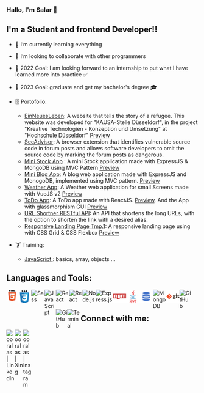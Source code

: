 ### Hallo, I'm Salar 👋 

## I'm a Student and frontend Developer!!

- 🌱 I’m currently learning everything 
- 👯 I’m looking to collaborate with other programmers 
- 🎯 2022 Goal: I am looking forward to an internship to put what I have learned more into practice ✅
- 🥅 2023 Goal: graduate and get my bachelor's degree 🎓

- 🗄️ Portofolio:
    - [EinNeuesLeben][einneuesleben]: A website that tells the story of a refugee. This website was developed for "KAUSA-Stelle Düsseldorf", in the project "Kreative Technologien - Konzeption und Umsetzung" at "Hochschule Düsseldorf" [Preview][einneueslebenPreview]
    - [SecAdvisor][secAdvisor]: A browser extension that identifies vulnerable source code in forum posts and allows software developers to omit the source code by marking the forum posts as dangerous.
    - [Mini Stock App][stockapp] : A mini Stock application made with ExpressJS & MongoDB using MVC Pattern [Preview][stockappPreview]
    - [Mini Blog App][blogapp]: A blog web application made with ExpressJS and MonogoDB, implemented using MVC pattern. [Preview][blogappPreview]
    - [Weather App][weatherappvuejs2]: A Weather web application for small Screens made with VueJS v2 [Preview][weatherappvuejs2Preview]
    - [ToDo App][todoapp]: A ToDo app made with ReactJS. [Preview][todoapp-reactjsPreview]. And the App with glassmorphism GUI [Preview][todoapp-glassmorphism]
    - [URL Shortner RESTful API][urlshortnerapi]: An API that shortens the long URLs, with the  option to shorten the link with a desired alias.
    - [Responsive Landing Page Tmp.1][responsivePageTmp1]: A responsive landing page using with CSS Grid & CSS Flexbox [Preview][responsivePageTmp1Preview]
    
- 🏋️ Training:
    - [JavaScript ][javascripttraining]: basics, array, objects ...


## Languages and Tools:


<img align="left" alt="HTML5" width="30px" src="https://raw.githubusercontent.com/devicons/devicon/master/icons/html5/html5-original-wordmark.svg" />
<img align="left" alt="CSS3" width="35px" src="https://raw.githubusercontent.com/devicons/devicon/master/icons/css3/css3-original-wordmark.svg" />
<img align="left" alt="Sass" width="35px" src="https://cdn.jsdelivr.net/gh/devicons/devicon/icons/sass/sass-original.svg" />
<img align="left" alt="JavaScript" width="30px" src="https://cdn.jsdelivr.net/gh/devicons/devicon/icons/javascript/javascript-original.svg" />
<img align="left" alt="React" width="35px" src="https://cdn.jsdelivr.net/gh/devicons/devicon/icons/react/react-original.svg" />
<img align="left" alt="React" width="35px" src="https://cdn.jsdelivr.net/gh/devicons/devicon/icons/vuejs/vuejs-original.svg" />
<img align="left" alt="Node.js" width="35px" src="https://cdn.jsdelivr.net/gh/devicons/devicon/icons/nodejs/nodejs-original.svg" />
<img align="left" alt="Express.js" width="45px"src="https://cdn.jsdelivr.net/gh/devicons/devicon/icons/express/express-original-wordmark.svg" />
<img align="left" alt="Node.js" width="35px" src="https://raw.githubusercontent.com/devicons/devicon/master/icons/npm/npm-original-wordmark.svg" />
<img align="left" alt="npm" width="35px" src="https://raw.githubusercontent.com/devicons/devicon/master/icons/java/java-original-wordmark.svg" />
<img align="left" alt="SQL" width="35px" src="https://raw.githubusercontent.com/github/explore/80688e429a7d4ef2fca1e82350fe8e3517d3494d/topics/sql/sql.png" />
<img align="left" alt="MongoDB" width="35px" src="https://cdn.jsdelivr.net/gh/devicons/devicon/icons/mongodb/mongodb-original.svg" />
<img align="left" alt="Git" width="35px" src="https://raw.githubusercontent.com/devicons/devicon/master/icons/git/git-original-wordmark.svg" />
<img align="left" alt="GitHub" width="30px" src="https://cdn.jsdelivr.net/gh/devicons/devicon/icons/github/github-original.svg" />
<img align="left" alt="GitHub" width="30px" src="https://avatars2.githubusercontent.com/u/16115896?v=4" />
<img align="left" alt="Terminal" width="35px" src="https://cdn.jsdelivr.net/gh/devicons/devicon/icons/bash/bash-original.svg" />

<br /><br />


## Connect with me:


[<img align="left" alt="ooralas | LinkedIn" width="22px" src="https://cdn.jsdelivr.net/npm/simple-icons@v6.2.0/icons/linkedin.svg" />][linkedin]
[<img align="left" alt="ooralas | Xing" width="22px" src="https://cdn.jsdelivr.net/npm/simple-icons@v6.2.0/icons/xing.svg" />][xing]
[<img align="left" alt="ooralas | Instagram" width="22px" src="https://cdn.jsdelivr.net/npm/simple-icons@v6.2.0/icons/instagram.svg" />][instagram]







[instagram]: https://instagram.com/salar.alali
[linkedin]: https://www.linkedin.com/in/salar-al-ali-bb52221bb/
[xing]: https://www.xing.com/profile/Salar_AlAli

[stockapp]: https://github.com/ooralas/mini_projects-expressjs_mongodb_MVC_StockApp
[einneuesleben]: https://github.com/ooralas/EinNeuesLeben
[secAdvisor]: https://github.com/SecAdvisor
[blogapp]: https://github.com/ooralas/mini_projects-expressjs_mongodb_Blog
[responsivePageTmp1]: https://github.com/ooralas/mini_projects-HTML-CSS_Template01
[weatherappvuejs2]: https://github.com/ooralas/mini_projects-weatherapp_vuejs2
[todoapp]: https://github.com/ooralas/mini_projects-ToDoApp_ReactJS
[todoapp-glassmorphism]: https://react-todoapp-glassmorphism.netlify.app/
[urlshortnerapi]: https://github.com/ooralas/mini_projects-urlShortner_express_mongodb

[einneueslebenPreview]: https://einneuesleben.tk/
[stockappPreview]: https://dark-blue-deer-cap.cyclic.app/stocks
[secAdvisorDashboardPreview]: https://secadvisor.dev/login
[blogappPreview]: https://lively-teal-swordfish.cyclic.app/
[responsivePageTmp1Preview]: https://ooralas.github.io/mini_projects-HTML-CSS_Template01/
[weatherappvuejs2Preview]: https://miniprojects-weatherapp-vuejs2.netlify.app/
[todoapp-reactjsPreview]: https://miniprojects-todoapp-reactjs.netlify.app

[javascripttraining]: https://github.com/ooralas/training_JavaScript
